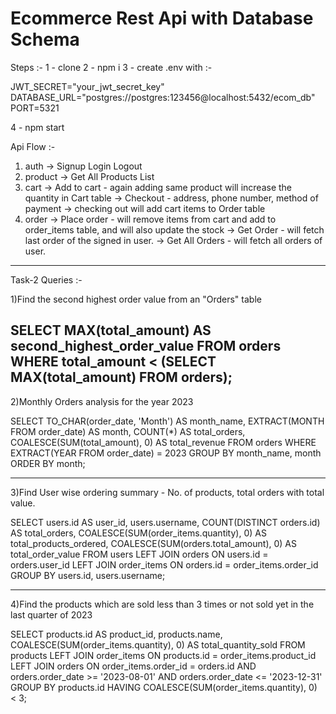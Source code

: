 # Ecommerce Rest Api with Database Schema

Steps :- 
1 - clone
2 - npm i 
3 - create .env with :-

JWT_SECRET="your_jwt_secret_key"
DATABASE_URL="postgres://postgres:123456@localhost:5432/ecom_db"
PORT=5321

4 - npm start


Api Flow :- 

1)  auth    ->   Signup
                 Login
                 Logout
2)  product ->   Get All Products List
3)  cart    ->   Add to cart - again adding same product will increase the quantity in Cart table
            ->   Checkout - address, phone number, method of payment -> checking out will add cart items to Order table
4)  order   ->   Place order - will remove items from cart and add to order_items table, and will also update the stock
            ->   Get Order - will fetch last order of the signed in user.
            ->   Get All Orders - will fetch all orders of user.
    
-------------------------------------------------------------------------------------------------------------------------------------------------------------------
Task-2 Queries :- 

1)Find the second highest order value from an "Orders" table

SELECT MAX(total_amount) AS second_highest_order_value 
FROM orders
WHERE total_amount < (SELECT MAX(total_amount) FROM orders);
-------------------------------------------------------------------------------------------------------

2)Monthly Orders analysis for the year 2023

SELECT
    TO_CHAR(order_date, 'Month') AS month_name,
    EXTRACT(MONTH FROM order_date) AS month,
    COUNT(*) AS total_orders,
    COALESCE(SUM(total_amount), 0) AS total_revenue
FROM orders
WHERE EXTRACT(YEAR FROM order_date) = 2023
GROUP BY month_name, month
ORDER BY month;

-------------------------------------------------------------------------------------------------------

3)Find User wise ordering summary - No. of products, total orders with total value.

SELECT
    users.id AS user_id,
    users.username,
    COUNT(DISTINCT orders.id) AS total_orders,
    COALESCE(SUM(order_items.quantity), 0) AS total_products_ordered,
    COALESCE(SUM(orders.total_amount), 0) AS total_order_value
FROM users
LEFT JOIN orders ON users.id = orders.user_id
LEFT JOIN order_items ON orders.id = order_items.order_id
GROUP BY users.id, users.username;

-------------------------------------------------------------------------------------------------------

4)Find the products which are sold less than 3 times or not sold yet in the last quarter of 2023

SELECT
    products.id AS product_id,
    products.name,
    COALESCE(SUM(order_items.quantity), 0) AS total_quantity_sold
FROM products
LEFT JOIN order_items ON products.id = order_items.product_id
LEFT JOIN orders ON order_items.order_id = orders.id AND orders.order_date >= '2023-08-01' AND orders.order_date <= '2023-12-31'
GROUP BY products.id
HAVING COALESCE(SUM(order_items.quantity), 0) < 3;

